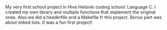 My very first school project in Hive Helsinki coding school. Language C. I created my own library and multiple functions that implement the original ones. Also we did a headerfile and a Makefile fr this project.
Bonus part was about linked lists. It was a fun first project!

